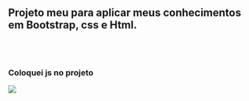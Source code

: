 ## Projeto meu para aplicar meus conhecimentos em Bootstrap, css e Html.
<br>

<br>

### Coloquei js no projeto
<div>
<img src="login/projetin.png">
</div>
